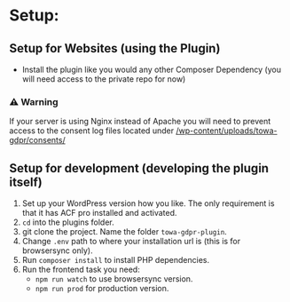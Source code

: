 # Setup:

## Setup for Websites (using the Plugin) 
- Install the plugin like you would any other Composer Dependency
  (you will need access to the private repo for now)

### ⚠️ Warning
If your server is using Nginx instead of Apache
you will need to prevent access to the consent log files
located under [/wp-content/uploads/towa-gdpr/consents/](/wp-content/uploads/towa-gdpr/consents/)

## Setup for development (developing the plugin itself)
 1. Set up your WordPress version how you like.
    The only requirement is that it has ACF pro installed and activated.
 2. `cd` into the plugins folder.
 3. git clone the project. Name the folder `towa-gdpr-plugin`.
 4. Change `.env` path to where your installation url is (this is for browsersync only).
 5. Run `composer install` to install PHP dependencies.
 6. Run the frontend task you need:
    - `npm run watch` to use browsersync version.
    - `npm run prod` for production version.
